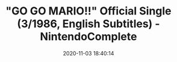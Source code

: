 ---
date: 2020-11-03 18:40:14
link:
  source: pocket
  source_url: https://getpocket.com
  text: '&quot;GO GO MARIO!!&quot; Official Single (3/1986, English Subtitles) - NintendoComplete'
  url: https://www.youtube.com/watch?app=desktop&feature=youtu.be&v=hYlm_9i5Dgc
source: pocket
syndicated:
- type: pocket
  url: https://www.youtube.com/watch?app=desktop&feature=youtu.be&v=hYlm_9i5Dgc
- type: mastodon
  url: https://mastodon.technology/users/roytang/statuses/105147925917922183
- type: twitter
  url: https://twitter.com/roytang/statuses/1323701571167821824/
title: '&quot;GO GO MARIO!!&quot; Official Single (3/1986, English Subtitles) - NintendoComplete'
---